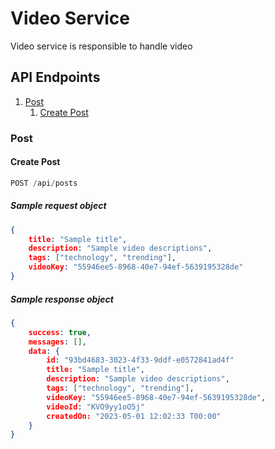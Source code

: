 # Video Service

Video service is responsible to handle video

## API Endpoints
1. [Post](#post)
    1. [Create Post](#create-post)

### Post

#### Create Post
```js
POST /api/posts
```

##### Sample request object
```json
{
    title: "Sample title",
    description: "Sample video descriptions",
    tags: ["technology", "trending"],
    videoKey: "55946ee5-8968-40e7-94ef-5639195328de"
}
```

##### Sample response object
```json
{
    success: true,
    messages: [],
    data: {
        id: "93bd4683-3023-4f33-9ddf-e0572841ad4f"
        title: "Sample title",
        description: "Sample video descriptions",
        tags: ["technology", "trending"],
        videoKey: "55946ee5-8968-40e7-94ef-5639195328de",
        videoId: "KVO9yy1oO5j"
        createdOn: "2023-05-01 12:02:33 T00:00"
    }
}
```